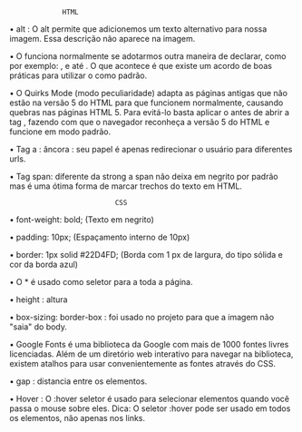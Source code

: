                  HTML
• alt : O alt permite que adicionemos um texto alternativo para nossa imagem. Essa descrição não aparece na imagem.

• O <!DOCTYPE html> funciona normalmente se adotarmos outra maneira de declarar, como por exemplo: <!doctype html>, <!DOCTYPE HTML> e até <!DoCtYpE hTmL>. O que acontece é que existe um acordo de boas práticas para utilizar o <!DOCTYPE html> como padrão. 

• O Quirks Mode (modo peculiaridade) adapta as páginas antigas que não estão na versão 5 do HTML para que funcionem normalmente, causando quebras nas páginas HTML 5. Para evitá-lo basta aplicar o <!DOCTYPE html> antes de abrir a tag <html>, fazendo com que o navegador reconheça a versão 5 do HTML e funcione em modo padrão.

• Tag a : âncora : seu papel é apenas redirecionar o usuário para diferentes urls.

•  Tag span: diferente da strong a span não deixa em negrito por padrão mas é uma ótima forma de marcar trechos do texto em HTML.

                              CSS

• font-weight: bold; (Texto em negrito)

• padding: 10px; (Espaçamento interno de 10px)

• border: 1px solid #22D4FD; (Borda com 1 px de largura, do tipo sólida e cor da borda azul)

• O * é usado como seletor para a toda a página.

• height : altura

• box-sizing: border-box : foi usado no projeto para que a imagem não "saia" do body.

• Google Fonts é uma biblioteca da Google com mais de 1000 fontes livres licenciadas. Além de um diretório web interativo para navegar na biblioteca, existem atalhos para usar convenientemente as fontes através do CSS.

• gap : distancia entre os elementos.

• Hover : O :hover seletor é usado para selecionar elementos quando você passa o mouse sobre eles. Dica: O seletor :hover pode ser usado em todos os elementos, não apenas nos links.
